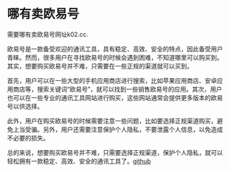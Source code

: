 # 哪有卖欧易号

需要哪有卖欧易号网址k02.cc.

欧易号是一款备受欢迎的通讯工具，具有稳定、高效、安全的特点，因此备受用户青睐。然而，很多用户在寻找欧易号的时候会遇到困难，不知道哪里可以购买到。其实，想要购买欧易号并不难，只需要在一些正规的渠道就可以买到。

首先，用户可以在一些大型的手机应用商店进行搜索，比如苹果应用商店、安卓应用商店等，搜索关键词“欧易号”，就可以找到一些销售欧易号的应用。其次，用户也可以在一些专业的通讯工具网站进行购买，这些网站通常会提供更多版本的欧易号以供选择。

此外，用户在购买欧易号的时候需要注意一些问题，比如要选择正规渠道购买，避免上当受骗。另外，用户还需要注意保护个人隐私，不要泄露个人信息，以免造成不必要的损失。

总的来说，想要购买欧易号并不难，只需要选择正规渠道，保护个人隐私，就可以轻松拥有一款稳定、高效、安全的通讯工具了。[github](https://github.com)